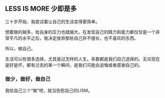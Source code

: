 ## LESS IS MORE 少即是多

三十岁开始，我尝试着让自己的生活变得更简单。

想要做的越多，给自身的压力也就越大。在发现自己的精力和能力都仅仅是一个非常平凡的水平之后，我决定放弃那些自己并不擅长，也不喜欢的东西。

所以，做自己。

生活可以有很多选择，尤其是过怎样的人生。多数都是我们自己选择的。无论现在是好是坏，都有过去的某一个瞬间，是我们可能会追悔或者感谢自己的。

### 做少，做好，做自己

我给自己三个“做”吧，就当告慰自己的LISM。
